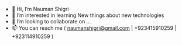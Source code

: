- 👋 Hi, I’m Nauman Shigri
- 👀 I’m interested in learning New things about new technologies 
- 💞️ I’m looking to collaborate on ...
- 📫 You can reach me ( naumanshigri@gmail.com | +923415910259 | +923114910259 )

<!---
naumanshigri/naumanshigri is a ✨ special ✨ repository because its `README.md` (this file) appears on your GitHub profile.
You can click the Preview link to take a look at your changes.
--->
